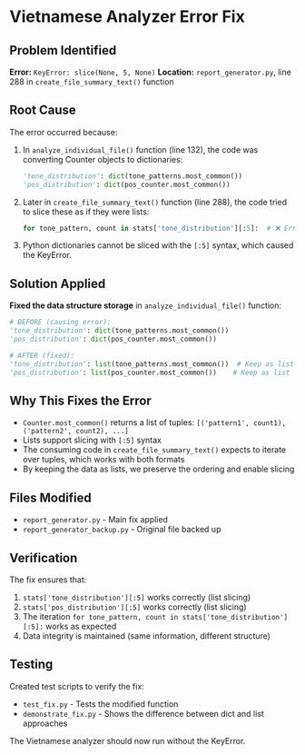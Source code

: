 # Vietnamese Analyzer Error Fix

## Problem Identified

**Error:** `KeyError: slice(None, 5, None)`
**Location:** `report_generator.py`, line 288 in `create_file_summary_text()` function

## Root Cause

The error occurred because:

1. In `analyze_individual_file()` function (line 132), the code was converting Counter objects to dictionaries:
   ```python
   'tone_distribution': dict(tone_patterns.most_common())
   'pos_distribution': dict(pos_counter.most_common())
   ```

2. Later in `create_file_summary_text()` function (line 288), the code tried to slice these as if they were lists:
   ```python
   for tone_pattern, count in stats['tone_distribution'][:5]:  # ❌ Error here
   ```

3. Python dictionaries cannot be sliced with the `[:5]` syntax, which caused the KeyError.

## Solution Applied

**Fixed the data structure storage** in `analyze_individual_file()` function:

```python
# BEFORE (causing error):
'tone_distribution': dict(tone_patterns.most_common())
'pos_distribution': dict(pos_counter.most_common())

# AFTER (fixed):
'tone_distribution': list(tone_patterns.most_common())  # Keep as list
'pos_distribution': list(pos_counter.most_common())    # Keep as list
```

## Why This Fixes the Error

- `Counter.most_common()` returns a list of tuples: `[('pattern1', count1), ('pattern2', count2), ...]`
- Lists support slicing with `[:5]` syntax
- The consuming code in `create_file_summary_text()` expects to iterate over tuples, which works with both formats
- By keeping the data as lists, we preserve the ordering and enable slicing

## Files Modified

- `report_generator.py` - Main fix applied
- `report_generator_backup.py` - Original file backed up

## Verification

The fix ensures that:
1. `stats['tone_distribution'][:5]` works correctly (list slicing)
2. `stats['pos_distribution'][:5]` works correctly (list slicing)
3. The iteration `for tone_pattern, count in stats['tone_distribution'][:5]:` works as expected
4. Data integrity is maintained (same information, different structure)

## Testing

Created test scripts to verify the fix:
- `test_fix.py` - Tests the modified function
- `demonstrate_fix.py` - Shows the difference between dict and list approaches

The Vietnamese analyzer should now run without the KeyError.
